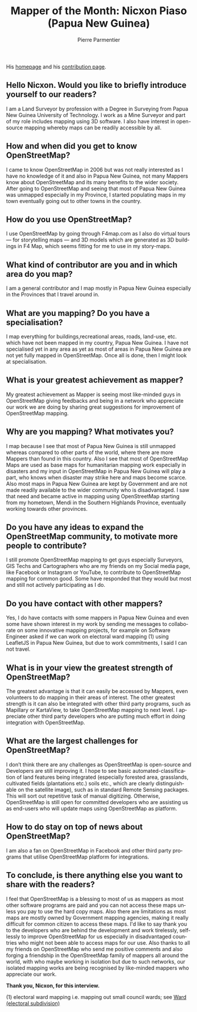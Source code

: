 ﻿---
title: "Mapper of the Month: Nicxon Piaso (Papua New Guinea)"
featured:
layout: post
category: motm
author: Pierre Parmentier
lang: en
---

His [homepage](https://www.openstreetmap.org/user/Nicxon%20Piaso) and his [contribution page](https://hdyc.neis-one.org/?Nicxon%20Piaso).

## Hello Nicxon. Would you like to briefly introduce yourself to our readers?

I am a Land Surveyor by profession with a Degree in Surveying from Papua New Guinea University of Technology. I work as a Mine Surveyor and part of my role includes mapping  using 3D software. I also have interest in open-source mapping whereby maps can be readily accessible by all.

## How and when did you get to know OpenStreetMap?

I came to know OpenStreetMap in 2006 but was not really interested as I have no knowledge of it and also in Papua New Guinea, not many Mappers know about OpenStreetMap and its many benefits to the wider society. After going to OpenStreetMap and seeing that most of Papua New Guinea was unmapped especially in my Province, I started populating maps in my town eventually going out to other towns in the country.

## How do you use OpenStreetMap?

I use OpenStreetMap by going through F4map.com as I also do virtual tours — for storytelling maps — and 3D models which are generated as 3D buildings in F4 Map, which seems fitting for me to use in my story-maps.

## What kind of contributor are you and in which area do you map?

I am a general contributor and I map mostly in Papua New Guinea especially in the Provinces that I travel around in.

## What are you mapping? Do you have a specialisation?

I map everything for buildings,recreational areas, roads, land-use, etc. which have not been mapped in my country, Papua New Guinea. I have not specialised yet in any area as yet as most of areas in Papua New Guinea are not yet fully mapped in OpenStreetMap. Once all is done, then I might look at specialisation.

## What is your greatest achievement as mapper?

My greatest achievement as Mapper is seeing most like-minded guys in OpenStreetMap giving feedbacks and being in a network who appreciate our work we are doing by sharing great suggestions for improvement of OpenStreetMap mapping.

## Why are you mapping? What motivates you?

I map because I see that most of Papua New Guinea is still unmapped whereas compared to other parts of the world, where there are more Mappers than found in this country. Also I see that most of OpenStreetMap Maps are used as base maps for humanitarian mapping work especially in disasters and my input in OpenStreetMap in Papua New Guinea will play a part, who knows when disaster may strike here and maps become scarce.
Also most maps in Papua New Guinea are kept by Government and are not made readily available to the wider community who is disadvantaged. I saw that need and became active in mapping using OpenStreetMap starting from my hometown, Mendi in the Southern Highlands Province, eventually working towards other provinces.

## Do you have any ideas to expand the OpenStreetMap community, to motivate more people to contribute?

I still promote OpenStreetMap mapping to get guys especially Surveyors, GIS Techs and Cartographers who are my friends on my Social media page, like Facebook or Instagram or YouTube, to contribute to OpenStreetMap mapping for common good. Some have responded that they would but most and still not actively participating as I do.

## Do you have contact with other mappers?

Yes, I do have contacts with some mappers in Papua New Guinea and even some have shown interest in my work by sending me messages to collaborate on some innovative mapping projects, for example on Software Engineer asked if we can work on electoral ward mapping (1) using LeafletJS in Papua New Guinea, but due to work commitments, I said I can not travel.

## What is in your view the greatest strength of OpenStreetMap?

The greatest advantage is that it can easily be accessed by Mappers, even volunteers to do mapping in their areas of interest. The other greatest strength is it can also be integrated with other third party programs, such as Mapillary or KartaView, to take OpenStreetMap mapping to next level. I appreciate other third party developers who are putting much effort in doing integration with OpenStreetMap.

## What are the largest challenges for OpenStreetMap?

I don’t think there are any challenges as OpenStreetMap is open-source and Developers are still improving it. I hope to see basic automated-classification of land features being integrated (especially forested area, grasslands, cultivated fields (plantations etc.) soils etc., which are clearly distinguishable on the satellite image), such as in standard Remote Sensing packages. This will sort out repetitive task of manual digitizing. Otherwise, OpenStreetMap is still open for committed developers who are assisting us as end-users who will update maps using OpenStreetMap as platform.

## How to do stay on top of news about OpenStreetMap?

I am also a fan on OpenStreetMap in Facebook and other third party programs that utilise OpenStreetMap platform for integrations.

## To conclude, is there anything else you want to share with the readers?

I feel that OpenStreetMap is a blessing to most of us as mappers as most other software programs are paid and you can not access these maps unless you pay to use the hard copy maps. Also there are limitations as most maps are mostly owned by Government mapping agencies, making it really difficult for common citizen to access these maps.
I'd like to say thank you to the developers who are behind the development and work tirelessly, selflessly to improve OpenStreetMap for us especially in disadvantaged countries who might not been able to access maps for our use.
Also thanks to all my friends on OpenStreetMap who send me positive comments and also forging a friendship in the OpenStreetMap family of mappers all around the world, with who maybe working in isolation but due to such networks, our isolated mapping works are being recognised by like-minded mappers who appreciate our work.

**Thank you, Nicxon, for this interview.**

(1) electoral ward mapping i.e. mapping out small council wards; see [Ward (electoral subdivision)](https://en.wikipedia.org/wiki/Ward_(electoral_subdivision))
